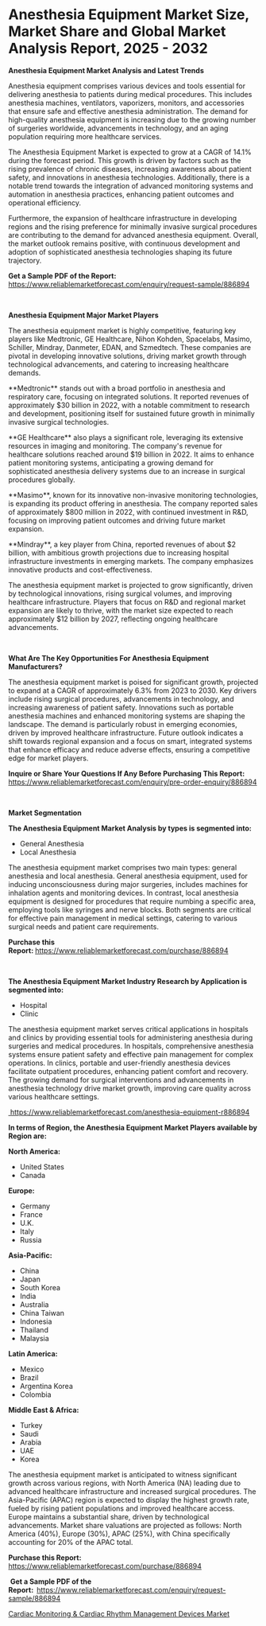 <p><h1>Anesthesia Equipment Market Size, Market Share and Global Market Analysis Report, 2025 - 2032</h1></p><p><strong>Anesthesia Equipment Market Analysis and Latest Trends</strong></p>
<p><p>Anesthesia equipment comprises various devices and tools essential for delivering anesthesia to patients during medical procedures. This includes anesthesia machines, ventilators, vaporizers, monitors, and accessories that ensure safe and effective anesthesia administration. The demand for high-quality anesthesia equipment is increasing due to the growing number of surgeries worldwide, advancements in technology, and an aging population requiring more healthcare services.</p><p>The Anesthesia Equipment Market is expected to grow at a CAGR of 14.1% during the forecast period. This growth is driven by factors such as the rising prevalence of chronic diseases, increasing awareness about patient safety, and innovations in anesthesia technologies. Additionally, there is a notable trend towards the integration of advanced monitoring systems and automation in anesthesia practices, enhancing patient outcomes and operational efficiency.</p><p>Furthermore, the expansion of healthcare infrastructure in developing regions and the rising preference for minimally invasive surgical procedures are contributing to the demand for advanced anesthesia equipment. Overall, the market outlook remains positive, with continuous development and adoption of sophisticated anesthesia technologies shaping its future trajectory.</p></p>
<p><strong>Get a Sample PDF of the Report:&nbsp;</strong> <a href="https://www.reliablemarketforecast.com/enquiry/request-sample/886894?utm_campaign=2314&utm_medium=2&utm_source=Github&utm_content=ia&utm_term=03032025&utm_id=anesthesia-equipment">https://www.reliablemarketforecast.com/enquiry/request-sample/886894</a></p>
<p>&nbsp;</p>
<p><strong>Anesthesia Equipment Major Market Players</strong></p>
<p><p>The anesthesia equipment market is highly competitive, featuring key players like Medtronic, GE Healthcare, Nihon Kohden, Spacelabs, Masimo, Schiller, Mindray, Danmeter, EDAN, and Szmedtech. These companies are pivotal in developing innovative solutions, driving market growth through technological advancements, and catering to increasing healthcare demands.</p><p>**Medtronic** stands out with a broad portfolio in anesthesia and respiratory care, focusing on integrated solutions. It reported revenues of approximately $30 billion in 2022, with a notable commitment to research and development, positioning itself for sustained future growth in minimally invasive surgical technologies.</p><p>**GE Healthcare** also plays a significant role, leveraging its extensive resources in imaging and monitoring. The company's revenue for healthcare solutions reached around $19 billion in 2022. It aims to enhance patient monitoring systems, anticipating a growing demand for sophisticated anesthesia delivery systems due to an increase in surgical procedures globally.</p><p>**Masimo**, known for its innovative non-invasive monitoring technologies, is expanding its product offering in anesthesia. The company reported sales of approximately $800 million in 2022, with continued investment in R&D, focusing on improving patient outcomes and driving future market expansion.</p><p>**Mindray**, a key player from China, reported revenues of about $2 billion, with ambitious growth projections due to increasing hospital infrastructure investments in emerging markets. The company emphasizes innovative products and cost-effectiveness.</p><p>The anesthesia equipment market is projected to grow significantly, driven by technological innovations, rising surgical volumes, and improving healthcare infrastructure. Players that focus on R&D and regional market expansion are likely to thrive, with the market size expected to reach approximately $12 billion by 2027, reflecting ongoing healthcare advancements.</p></p>
<p>&nbsp;</p>
<p><strong>What Are The Key Opportunities For Anesthesia Equipment Manufacturers?</strong></p>
<p><p>The anesthesia equipment market is poised for significant growth, projected to expand at a CAGR of approximately 6.3% from 2023 to 2030. Key drivers include rising surgical procedures, advancements in technology, and increasing awareness of patient safety. Innovations such as portable anesthesia machines and enhanced monitoring systems are shaping the landscape. The demand is particularly robust in emerging economies, driven by improved healthcare infrastructure. Future outlook indicates a shift towards regional expansion and a focus on smart, integrated systems that enhance efficacy and reduce adverse effects, ensuring a competitive edge for market players.</p></p>
<p><strong>Inquire or Share Your Questions If Any Before Purchasing This Report:</strong> <a href="https://www.reliablemarketforecast.com/enquiry/pre-order-enquiry/886894?utm_campaign=2314&utm_medium=2&utm_source=Github&utm_content=ia&utm_term=03032025&utm_id=anesthesia-equipment">https://www.reliablemarketforecast.com/enquiry/pre-order-enquiry/886894</a></p>
<p>&nbsp;</p>
<p><strong>Market Segmentation</strong></p>
<p><strong>The Anesthesia Equipment Market Analysis by types is segmented into:</strong></p>
<p><ul><li>General Anesthesia</li><li>Local Anesthesia</li></ul></p>
<p><p>The anesthesia equipment market comprises two main types: general anesthesia and local anesthesia. General anesthesia equipment, used for inducing unconsciousness during major surgeries, includes machines for inhalation agents and monitoring devices. In contrast, local anesthesia equipment is designed for procedures that require numbing a specific area, employing tools like syringes and nerve blocks. Both segments are critical for effective pain management in medical settings, catering to various surgical needs and patient care requirements.</p></p>
<p><strong>Purchase this Report:&nbsp;</strong><a href="https://www.reliablemarketforecast.com/purchase/886894?utm_campaign=2314&utm_medium=2&utm_source=Github&utm_content=ia&utm_term=03032025&utm_id=anesthesia-equipment">https://www.reliablemarketforecast.com/purchase/886894</a></p>
<p>&nbsp;</p>
<p><strong>The Anesthesia Equipment Market Industry Research by Application is segmented into:</strong></p>
<p><ul><li>Hospital</li><li>Clinic</li></ul></p>
<p><p>The anesthesia equipment market serves critical applications in hospitals and clinics by providing essential tools for administering anesthesia during surgeries and medical procedures. In hospitals, comprehensive anesthesia systems ensure patient safety and effective pain management for complex operations. In clinics, portable and user-friendly anesthesia devices facilitate outpatient procedures, enhancing patient comfort and recovery. The growing demand for surgical interventions and advancements in anesthesia technology drive market growth, improving care quality across various healthcare settings.</p></p>
<p><a href="https://www.reliablemarketforecast.com/anesthesia-equipment-r886894?utm_campaign=2314&utm_medium=2&utm_source=Github&utm_content=ia&utm_term=03032025&utm_id=anesthesia-equipment">&nbsp;https://www.reliablemarketforecast.com/anesthesia-equipment-r886894</a></p>
<p><strong>In terms of Region, the Anesthesia Equipment Market Players available by Region are:</strong></p>
<p>
    <p> <strong> North America: </strong>
        <ul>
            <li>United States</li>
            <li>Canada</li>
        </ul>
        </p> 
    <p> <strong> Europe: </strong>
        <ul>
            <li>Germany</li>
            <li>France</li>
            <li>U.K.</li>
            <li>Italy</li>
            <li>Russia</li>
        </ul>
        </p> 
    <p> <strong> Asia-Pacific: </strong>
        <ul>
            <li>China</li>
            <li>Japan</li>
            <li>South Korea</li>
            <li>India</li>
            <li>Australia</li>
            <li>China Taiwan</li>
            <li>Indonesia</li>
            <li>Thailand</li>
            <li>Malaysia</li>
        </ul>
        </p> 
    <p> <strong> Latin America: </strong>
        <ul>
            <li>Mexico</li>
            <li>Brazil</li>
            <li>Argentina Korea</li>
            <li>Colombia</li>
        </ul>
        </p> 
    <p> <strong> Middle East & Africa: </strong>
        <ul>
            <li>Turkey</li>
            <li>Saudi</li>
            <li>Arabia</li>
            <li>UAE</li>
            <li>Korea</li>
        </ul>
    </p>
    </p>
<p><p>The anesthesia equipment market is anticipated to witness significant growth across various regions, with North America (NA) leading due to advanced healthcare infrastructure and increased surgical procedures. The Asia-Pacific (APAC) region is expected to display the highest growth rate, fueled by rising patient populations and improved healthcare access. Europe maintains a substantial share, driven by technological advancements. Market share valuations are projected as follows: North America (40%), Europe (30%), APAC (25%), with China specifically accounting for 20% of the APAC total.</p></p>
<p><strong>Purchase this Report: </strong><a href="https://www.reliablemarketforecast.com/purchase/886894?utm_campaign=2314&utm_medium=2&utm_source=Github&utm_content=ia&utm_term=03032025&utm_id=anesthesia-equipment">https://www.reliablemarketforecast.com/purchase/886894</a></p>
<p>&nbsp;<strong>Get a Sample PDF of the Report:&nbsp;&nbsp;</strong><a href="https://www.reliablemarketforecast.com/enquiry/request-sample/886894?utm_campaign=2314&utm_medium=2&utm_source=Github&utm_content=ia&utm_term=03032025&utm_id=anesthesia-equipment">https://www.reliablemarketforecast.com/enquiry/request-sample/886894</a></p>
<p><strong></strong></p>
<p><p><a href="https://github.com/seemagarbeha/Market-Research-Report-List-1/blob/main/cardiac-monitoring-cardiac-rhythm-management-devices-market.md?utm_campaign=2314&utm_medium=2&utm_source=Github&utm_content=ia&utm_term=03032025&utm_id=anesthesia-equipment">Cardiac Monitoring & Cardiac Rhythm Management Devices Market</a></p></p>